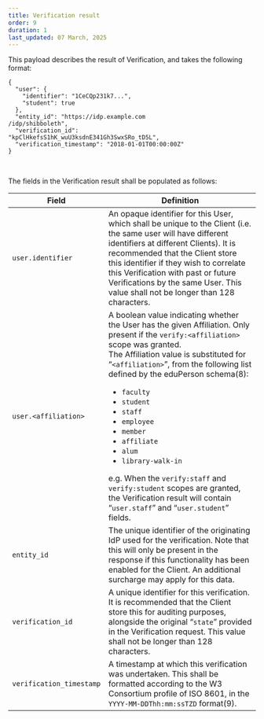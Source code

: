 ```yaml
---
title: Verification result
order: 9
duration: 1
last_updated: 07 March, 2025
---
```


This payload describes the result of Verification, and takes the following format:

```
{
  "user": {
    "identifier": "1CeCQp231k7...", 
    "student": true
  },
  "entity_id": "https://idp.example.com
/idp/shibboleth",
  "verification_id":
"kpClHkefsS1hK_wuU3ksdnE341Gh3SwxSRo_tD5L",
  "verification_timestamp": "2018-01-01T00:00:00Z"
} 
```

<br>

The fields in the Verification result shall be populated as follows:

<table class="table">
    <thead>
        <tr>
            <th style="width:30%">Field</th>
            <th>Definition</th>
        </tr>
    </thead>
    <tbody>
        <tr>
            <td><code>user.identifier</code></td>
            <td>An opaque identifier for this User, which shall be unique to the Client (i.e. the same user will have different identifiers at different Clients). It is recommended that the Client store this identifier if they wish to correlate this Verification with past or future Verifications by the same User. This value shall not be longer than 128 characters.</td>
        </tr>
        <tr>
            <td><code>user.&lt;affiliation&gt;</code></td>
            <td>A boolean value indicating whether the User has the given Affiliation. Only present if the 
<code>verify:&lt;affiliation&gt;</code> scope was granted. 
            <br> The Affiliation value is substituted for “<code>&lt;affiliation&gt;</code>”, from the following list 
    defined by the eduPerson schema(8):
            <ul>
                <li><code>faculty</code></li>
                <li><code>student</code></li>
                <li><code>staff</code></li>
                <li><code>employee</code></li>
                <li><code>member</code></li>
                <li><code>affiliate</code></li>
                <li><code>alum</code></li>
                <li><code>library-walk-in</code></li>
            </ul>
            e.g. When the <code>verify:staff</code> and <code>verify:student</code> scopes are granted, the 
Verification result will contain “<code>user.staff</code>” and “<code>user.student</code>” fields.
            </td>
        </tr>
        <tr>
            <td><code>entity_id</code></td>
            <td>The unique identifier of the originating IdP used for the verification. Note that this will only be present in the response if this functionality has been enabled for the Client. An additional surcharge may apply for this data.</td>
        </tr>
        <tr>
            <td><code>verification_id</code></td>
            <td>A unique identifier for this verification. It is recommended that the Client store this for auditing 
        purposes, alongside the original “<code>state</code>” provided in the Verification request. This value shall not be 
        longer than 128 characters.
            </td>
        </tr>
        <tr>
            <td><code>verification_timestamp</code></td>
            <td>A timestamp at which this verification was undertaken. This shall be formatted according to the W3 
            Consortium profile of ISO 8601, in the <code>YYYY-MM-DDThh:mm:ssTZD</code> format(9).
            </td>
        </tr>
    </tbody>
</table>